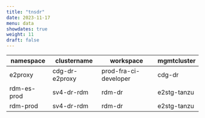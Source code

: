 ```yaml
---
title: "tnsdr"
date: 2023-11-17
menu: data
showdates: true
weight: 11
draft: false
---
```

<!--more-->
| namespace   | clustername    | workspace             | mgmtcluster |
| ----------- | -------------- | --------------------- | ----------- |
| e2proxy     | cdg-dr-e2proxy | prod-fra-ci-developer | cdg-dr      |
| rdm-es-prod | sv4-dr-rdm     | rdm-dr                | e2stg-tanzu |
| rdm-prod    | sv4-dr-rdm     | rdm-dr                | e2stg-tanzu |
